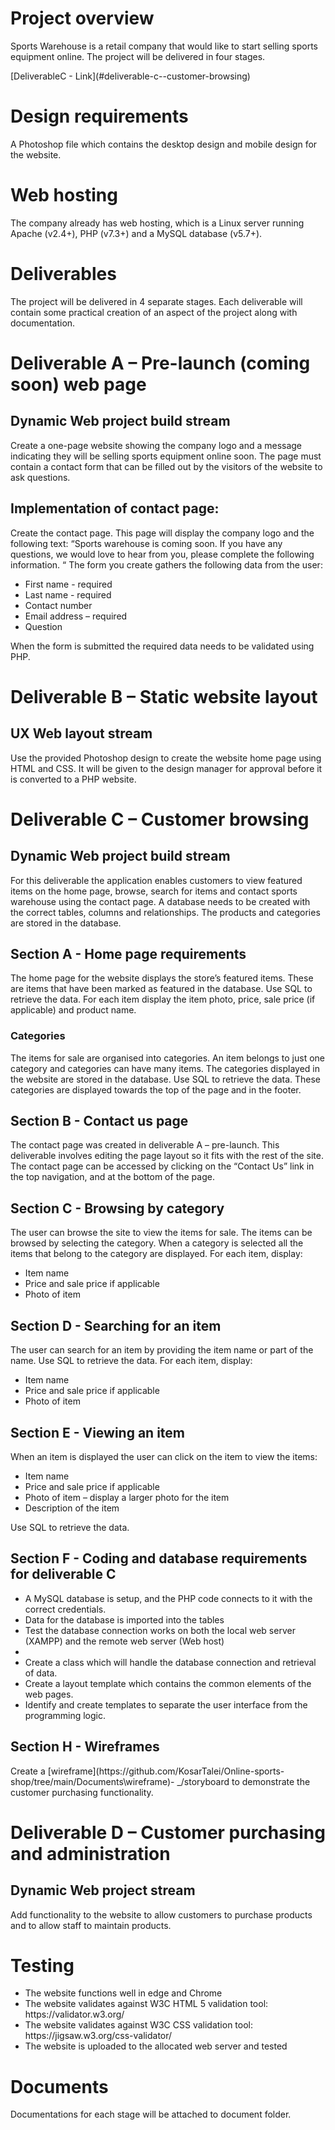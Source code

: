 # Project overview
<p>
Sports Warehouse is a retail company that would like to start selling sports equipment online. The project will be delivered in four stages.
</p>
[DeliverableC - Link](#deliverable-c--customer-browsing)

# Design requirements
A Photoshop file which contains the desktop design and mobile design for the website.
# Web hosting 
The company already has web hosting, which is a Linux server running Apache (v2.4+), PHP (v7.3+) and a MySQL database (v5.7+).

# Deliverables
The project will be delivered in 4 separate stages. Each deliverable will contain some practical creation of an aspect of the project along with documentation.

# Deliverable A – Pre-launch (coming soon) web page
<h2>Dynamic Web project build stream</h2>
<p>Create a one-page website showing the company logo and a message indicating they will be selling sports equipment online soon. The page must contain a contact form that can be filled out by the visitors of the website to ask questions.</p>

<h2>Implementation of contact page:</h2>
<p>Create the contact page. This page will display the company logo and the following text:
“Sports warehouse is coming soon. If you have any questions, we would love to hear from you, please complete the following information. “
The form you create gathers the following data from the user:</p>
<ul>
<li>
First name - required
</li>
<li>
Last name - required
</li>
<li>
Contact number 
</li>
<li>
Email address – required
</li>
<li>
Question 
</li>
</ul>
<p>When the form is submitted the required data needs to be validated using PHP.</p>


# Deliverable B – Static website layout
<h2>UX Web layout stream</h2>
<p>Use the provided Photoshop design to create the website home page using HTML and CSS. It will be given to the design manager for approval before it is converted to a PHP website.</p>

# Deliverable C – Customer browsing
<h2>Dynamic Web project build stream</h2>
<p>For this deliverable the application enables customers to view featured items on the home page, browse, search for items and contact sports warehouse using the contact page.  
A database needs to be created with the correct tables, columns and relationships. The products and categories are stored in the database. 
</p>
<h2>Section A - Home page requirements</h2>
<p>The home page for the website displays the store’s featured items. These are items that have been marked as featured in the database. Use SQL to retrieve the data. For each item display the item photo, price, sale price (if applicable) and product name.</p>
<h3>Categories</h3>
<p>The items for sale are organised into categories. An item belongs to just one category and categories can have many items. The categories displayed in the website are stored in the database. Use SQL to retrieve the data.
These categories are displayed towards the top of the page and in the footer.</p>
<h2>Section B - Contact us page</h2>
<p>The contact page was created in deliverable A – pre-launch. This deliverable involves editing the page layout so it fits with the rest of the site. The contact page can be accessed by clicking on the “Contact Us” link in the top navigation, and at the bottom of the page.</p>
<h2>Section C - Browsing by category</h2>
<p>The user can browse the site to view the items for sale. The items can be browsed by selecting the category. When a category is selected all the items that belong to the category are displayed.
For each item, display:</p>
<ul>
<li>Item name</li>
<li>Price and sale price if applicable</li>
<li>Photo of item</li>
</ul>
<h2>Section D - Searching for an item</h2>
<p>The user can search for an item by providing the item name or part of the name. Use SQL to retrieve the data.
For each item, display:</p>
<ul>
<li>Item name</li>
<li>Price and sale price if applicable</li>
<li>Photo of item</li>
</ul>
<h2>Section E - Viewing an item</h2>
<p>When an item is displayed the user can click on the item to view the items:</p>
<ul>
<li>Item name</li>
<li>Price and sale price if applicable</li>
<li>Photo of item – display a larger photo for the item</li>
<li>Description of the item</li>
</ul>
<p>Use SQL to retrieve the data.</p>
<h2>Section F - Coding and database requirements for deliverable C</h2>
<ul>
<li>A MySQL database is setup, and the PHP code connects to it with the correct credentials.</li>
<li>Data for the database is imported into the tables</li>
<li>Test the database connection works on both the local web server (XAMPP) and the remote web server (Web host)<li>
<li>Create a class which will handle the database connection and retrieval of data.</li>
<li>Create a layout template which contains the common elements of the web pages.</li>
<li>Identify and create templates to separate the user interface from the programming logic.</li>
</ul>
<h2>Section H - Wireframes</h2>
<p>Create a [wireframe](https://github.com/KosarTalei/Online-sports-shop/tree/main/Documents\wireframe)- _/storyboard to demonstrate the customer purchasing functionality.</p>

# Deliverable D – Customer purchasing and administration
<h2>Dynamic Web project stream</h2>
<p>Add functionality to the website to allow customers to purchase products and to allow staff to maintain products.</p>


# Testing
<ul>
<li>The website functions well in edge and Chrome</li>
<li>The website validates against W3C HTML 5 validation tool:  https://validator.w3.org/ </li>
<li>The website validates against W3C CSS validation tool: https://jigsaw.w3.org/css-validator/ </li>
<li>The website is uploaded to the allocated web server and tested</li>
</ul>

# Documents
Documentations for each stage will be attached to document folder.  

